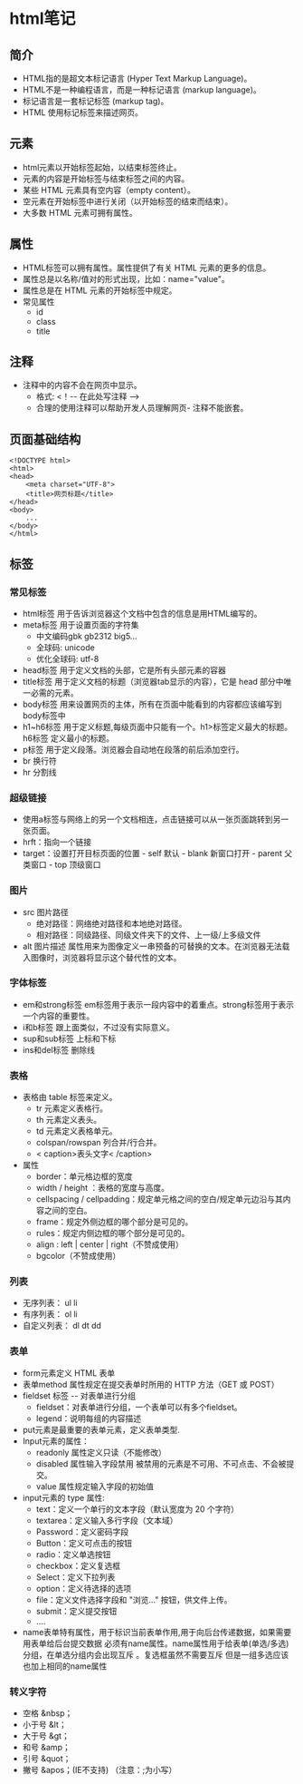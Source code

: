 # html笔记
## 简介
+ HTML指的是超文本标记语言 (Hyper Text Markup Language)。
+ HTML不是一种编程语言，而是一种标记语言 (markup language)。
+ 标记语言是一套标记标签 (markup tag)。
+ HTML 使用标记标签来描述网页。

## 元素
+ html元素以开始标签起始，以结束标签终止。
+ 元素的内容是开始标签与结束标签之间的内容。
+ 某些 HTML 元素具有空内容（empty content）。
+ 空元素在开始标签中进行关闭（以开始标签的结束而结束）。
+ 大多数 HTML 元素可拥有属性。


## 属性
+ HTML标签可以拥有属性。属性提供了有关 HTML 元素的更多的信息。
+ 属性总是以名称/值对的形式出现，比如：name="value"。
+ 属性总是在 HTML 元素的开始标签中规定。
+ 常见属性
  - id
  - class
  - title

## 注释
+ 注释中的内容不会在网页中显示。
  - 格式:  <！-- 在此处写注释 -->
  - 合理的使用注释可以帮助开发人员理解网页- 注释不能嵌套。

## 页面基础结构
```
<!DOCTYPE html>
<html>
<head>
	<meta charset="UTF-8">
	<title>网页标题</title>
</head>
<body>
	...
</body>
</html>
```

## 标签

### 常见标签
+ html标签
用于告诉浏览器这个文档中包含的信息是用HTML编写的。
+ meta标签
用于设置页面的字符集
  - 中文编码gbk gb2312  big5...
  - 全球码: unicode
  - 优化全球码: utf-8 
+ head标签
用于定义文档的头部，它是所有头部元素的容器
+ title标签
用于定义文档的标题（浏览器tab显示的内容），它是 head 部分中唯一必需的元素。
+ body标签
用来设置网页的主体，所有在页面中能看到的内容都应该编写到body标签中
+ h1~h6标签
用于定义标题,每级页面中只能有一个。h1>标签定义最大的标题。h6标签 定义最小的标题。
+ p标签
用于定义段落。浏览器会自动地在段落的前后添加空行。
+ br
换行符
+ hr
分割线

### 超级链接 
+ 使用a标签与网络上的另一个文档相连，点击链接可以从一张页面跳转到另一张页面。
+ hrft：指向一个链接
+ target：设置打开目标页面的位置
 		- self  默认
 		- blank 新窗口打开
		- parent 父类窗口
  		- top 顶级窗口


### 图片
 + src 图片路径
    - 绝对路径：网络绝对路径和本地绝对路径。
    - 相对路径：同级路径、同级文件夹下的文件、上一级/上多级文件
  + alt 图片描述
  	属性用来为图像定义一串预备的可替换的文本。在浏览器无法载入图像时，浏览器将显示这个替代性的文本。

### 字体标签
+ em和strong标签
em标签用于表示一段内容中的着重点。strong标签用于表示一个内容的重要性。
+ i和b标签
跟上面类似，不过没有实际意义。
+ sup和sub标签
	上标和下标
+ ins和del标签
	删除线

### 表格
+ 表格由 table 标签来定义。
	- tr 元素定义表格行。
	- th 元素定义表头。
	- td 元素定义表格单元。
	- colspan/rowspan 列合并/行合并。
	- < caption>表头文字< /caption>
+ 属性
	- border：单元格边框的宽度
	- width / height ：表格的宽度与高度。
	- cellspacing  / cellpadding：规定单元格之间的空白/规定单元边沿与其内容之间的空白。
	- frame：规定外侧边框的哪个部分是可见的。
	- rules：规定内侧边框的哪个部分是可见的。
	- align :  left   |   center  |  right（不赞成使用）
	- bgcolor（不赞成使用）

### 列表
+ 无序列表： ul  li
+ 有序列表： ol  li
+ 自定义列表： dl   dt   dd

### 表单
+ form元素定义 HTML 表单
+ 表单method 属性规定在提交表单时所用的 HTTP 方法（GET 或 POST）
+ fieldset 标签 -- 对表单进行分组
	- fieldset：对表单进行分组，一个表单可以有多个fieldset。
	- legend：说明每组的内容描述
+ put元素是最重要的表单元素，定义表单类型.
+ Input元素的属性：
	- readonly 属性定义只读（不能修改）
	- disabled 属性输入字段禁用 被禁用的元素是不可用、不可点击、不会被提交。
	- value 属性规定输入字段的初始值
+ input元素的 type 属性:
	- text：定义一个单行的文本字段（默认宽度为 20 个字符）
	- textarea：定义输入多行字段（文本域）
	- Password：定义密码字段
	- Button：定义可点击的按钮
	- radio：定义单选按钮
	- checkbox：定义复选框
	- Select：定义下拉列表
	- option：定义待选择的选项
	- file：定义文件选择字段和 "浏览..." 按钮，供文件上传。
	- submit：定义提交按钮
	- ....  
+ name表单特有属性，用于标识当前表单作用,用于向后台传递数据，如果需要用表单给后台提交数据 必须有name属性。name属性用于给表单(单选/多选)分组，在单选分组内会出现互斥 。复选框虽然不需要互斥 但是一组多选应该也加上相同的name属性

### 转义字符
+ 空格 &nbsp；
+ 小于号	&lt；
+ 大于号	&gt；
+ 和号 &amp；
+ 引号 &quot；
+ 撇号 &apos；(IE不支持)
（注意：;为小写）